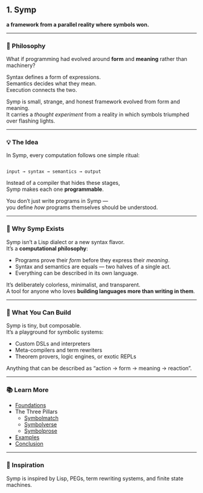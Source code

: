 ## 1. Symp

**a framework from a parallel reality where symbols won.**

---

### 🔮 Philosophy

What if programming had evolved around **form** and **meaning** rather than machinery?

Syntax defines a form of expressions.  
Semantics decides what they mean.  
Execution connects the two.

Symp is small, strange, and honest framework evolved from form and meaning.  
It carries a *thought experiment* from a reality in which symbols triumphed over flashing lights.

---

### 💡 The Idea

In Symp, every computation follows one simple ritual:

```

input → syntax → semantics → output

````

Instead of a compiler that hides these stages,  
Symp makes each one **programmable**.

You don’t just write programs in Symp —  
you define *how* programs themselves should be understood.

---

### 🧠 Why Symp Exists

Symp isn’t a Lisp dialect or a new syntax flavor.  
It’s a **computational philosophy**:

* Programs prove their *form* before they express their *meaning*.
* Syntax and semantics are equals — two halves of a single act.
* Everything can be described in its own language.

It’s deliberately colorless, minimalist, and transparent.  
A tool for anyone who loves **building languages more than writing in them**.

---

### 🚀 What You Can Build

Symp is tiny, but composable.  
It’s a playground for symbolic systems:

* Custom DSLs and interpreters
* Meta-compilers and term rewriters
* Theorem provers, logic engines, or exotic REPLs

Anything that can be described as “action → form → meaning → reaction”.

---

### 📚 Learn More

* [Foundations](docs/foundations.md)
* The Three Pillars
  * [Symbolmatch](docs/symbolmatch.md)
  * [Symbolverse](docs/symbolverse.md)
  * [Symbolprose](docs/symbolprose.md)
* [Examples](docs/examples.md)
* [Conclusion](docs/conclusion.md)

---

### 🖤 Inspiration

Symp is inspired by Lisp, PEGs, term rewriting systems, and finite state machines.
